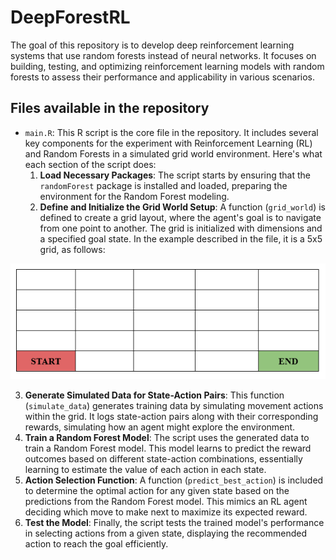 # DeepForestRL
The goal of this repository is to develop deep reinforcement learning systems that use random forests instead of neural networks. It focuses on building, testing, and optimizing reinforcement learning models with random forests to assess their performance and applicability in various scenarios.

## Files available in the repository
- `main.R`: This R script is the core file in the repository. It includes several key components for the experiment with Reinforcement Learning (RL) and Random Forests in a simulated grid world environment. Here's what each section of the script does:
  1. **Load Necessary Packages**: The script starts by ensuring that the `randomForest` package is installed and loaded, preparing the environment for the Random Forest modeling.
  2. **Define and Initialize the Grid World Setup**: A function (`grid_world`) is defined to create a grid layout, where the agent's goal is to navigate from one point to another. The grid is initialized with dimensions and a specified goal state. In the example described in the file, it is a 5x5 grid, as follows:
<p align = "center">
   <img src="https://github.com/alexgaarciia/DeepForestRL/blob/main/images/initial_scenario.png" width = 600>
</p> 

  3. **Generate Simulated Data for State-Action Pairs**: This function (`simulate_data`) generates training data by simulating movement actions within the grid. It logs state-action pairs along with their corresponding rewards, simulating how an agent might explore the environment.
  4. **Train a Random Forest Model**: The script uses the generated data to train a Random Forest model. This model learns to predict the reward outcomes based on different state-action combinations, essentially learning to estimate the value of each action in each state.
  5. **Action Selection Function**: A function (`predict_best_action`) is included to determine the optimal action for any given state based on the predictions from the Random Forest model. This mimics an RL agent deciding which move to make next to maximize its expected reward.
  6. **Test the Model**: Finally, the script tests the trained model's performance in selecting actions from a given state, displaying the recommended action to reach the goal efficiently.
